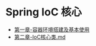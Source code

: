 # Spring IoC 核心
- [第一章-容器环境搭建及基本使用](/book/ch-01/第一章-容器环境搭建及基本使用.md)
- [第二章-IoC核心类.md](/book/ch-02/第二章-IoC核心类.md)